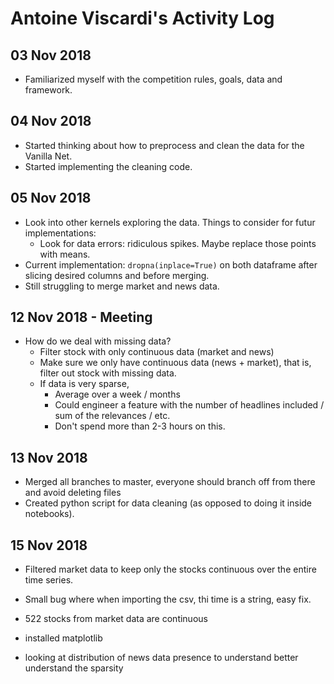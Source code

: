 # Antoine Viscardi's Activity Log

## 03 Nov 2018
- Familiarized myself with the competition rules, goals, data and framework.

## 04 Nov 2018
- Started thinking about how to preprocess and clean the data for the Vanilla Net.
- Started implementing the cleaning code.

## 05 Nov 2018
- Look into other kernels exploring the data. Things to consider for futur implementations:
	- Look for data errors: ridiculous spikes. Maybe replace those points with means.
- Current implementation: `dropna(inplace=True)` on both dataframe after slicing desired columns and before merging.
- Still struggling to merge market and news data. 

## 12 Nov 2018 - Meeting
- How do we deal with missing data?
	- Filter stock with only continuous data (market and news)
	- Make sure we only have continuous data (news + market), that is, filter out stock with missing data.
	- If data is very sparse, 
		- Average over a week / months
		- Could engineer a feature with the number of headlines included / sum of the relevances / etc.
		- Don't spend more than 2-3 hours on this.

## 13 Nov 2018 
- Merged all branches to master, everyone should branch off from there and avoid deleting files
- Created python script for data cleaning (as opposed to doing it inside notebooks).

## 15 Nov 2018
- Filtered market data to keep only the stocks continuous over the entire time series.
- Small bug where when importing the csv, thi time is a string, easy fix.
- 522 stocks from market data are continuous

- installed matplotlib

- looking at distribution of news data presence to understand better understand the sparsity

